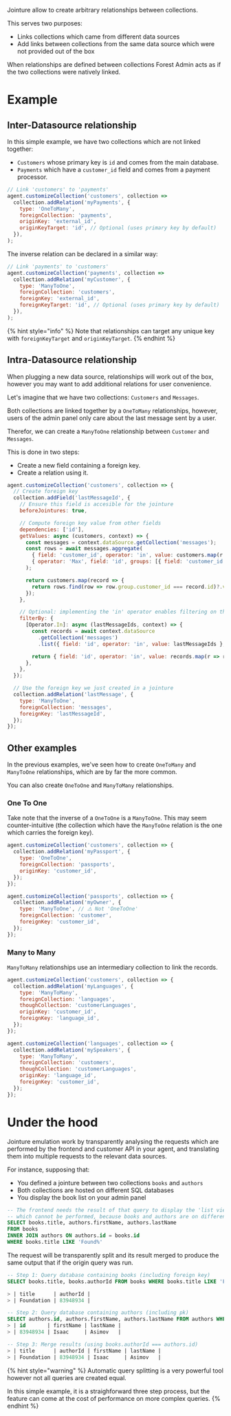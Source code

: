 Jointure allow to create arbitrary relationships between collections.

This serves two purposes:

- Links collections which came from different data sources
- Add links between collections from the same data source which were not provided out of the box

When relationships are defined between collections Forest Admin acts as if the two collections were natively linked.

# Example

## Inter-Datasource relationship

In this simple example, we have two collections which are not linked together:

- `Customers` whose primary key is `id` and comes from the main database.
- `Payments` which have a `customer_id` field and comes from a payment processor.

```javascript
// Link 'customers' to 'payments'
agent.customizeCollection('customers', collection =>
  collection.addRelation('myPayments', {
    type: 'OneToMany',
    foreignCollection: 'payments',
    originKey: 'external_id',
    originKeyTarget: 'id', // Optional (uses primary key by default)
  }),
);
```

The inverse relation can be declared in a similar way:

```javascript
// Link 'payments' to 'customers'
agent.customizeCollection('payments', collection =>
  collection.addRelation('myCustomer', {
    type: 'ManyToOne',
    foreignCollection: 'customers',
    foreignKey: 'external_id',
    foreignKeyTarget: 'id', // Optional (uses primary key by default)
  }),
);
```

{% hint style="info" %}
Note that relationships can target any unique key with `foreignKeyTarget` and `originKeyTarget`.
{% endhint %}

## Intra-Datasource relationship

When plugging a new data source, relationships will work out of the box, however you may want to add additional relations for user convenience.

Let's imagine that we have two collections: `Customers` and `Messages`.

Both collections are linked together by a `OneToMany` relationships, however, users of the admin panel only care about the last message sent by a user.

Therefor, we can create a `ManyToOne` relationship between `Customer` and `Messages`.

This is done in two steps:

- Create a new field containing a foreign key.
- Create a relation using it.

```javascript
agent.customizeCollection('customers', collection => {
  // Create foreign key
  collection.addField('lastMessageId', {
    // Ensure this field is accesible for the jointure
    beforeJointures: true,

    // Compute foreign key value from other fields
    dependencies: ['id'],
    getValues: async (customers, context) => {
      const messages = context.dataSource.getCollection('messages');
      const rows = await messages.aggregate(
        { field: 'customer_id', operator: 'in', value: customers.map(r => r.id) },
        { operator: 'Max', field: 'id', groups: [{ field: 'customer_id' }] },
      );

      return customers.map(record => {
        return rows.find(row => row.group.customer_id === record.id)?.value ?? null;
      });
    },

    // Optional: implementing the 'in' operator enables filtering on the relation fields.
    filterBy: {
      [Operator.In]: async (lastMessageIds, context) => {
        const records = await context.dataSource
          .getCollection('messages')
          .list({ field: 'id', operator: 'in', value: lastMessageIds }, ['customer_id']);

        return { field: 'id', operator: 'in', value: records.map(r => r.customer_id) };
      },
    },
  });

  // Use the foreign key we just created in a jointure
  collection.addRelation('lastMessage', {
    type: 'ManyToOne',
    foreignCollection: 'messages',
    foreignKey: 'lastMessageId',
  });
});
```

## Other examples

In the previous examples, we've seen how to create `OneToMany` and `ManyToOne` relationships, which are by far the more common.

You can also create `OneToOne` and `ManyToMany` relationships.

### One To One

Take note that the inverse of a `OneToOne` is a `ManyToOne`. This may seem counter-intuitive (the collection which have the `ManyToOne` relation is the one which carries the foreign key).

```javascript
agent.customizeCollection('customers', collection => {
  collection.addRelation('myPassport', {
    type: 'OneToOne',
    foreignCollection: 'passports',
    originKey: 'customer_id',
  });
});

agent.customizeCollection('passports', collection => {
  collection.addRelation('myOwner', {
    type: 'ManyToOne', // ⚠️ Not 'OneToOne'
    foreignCollection: 'customer',
    foreignKey: 'customer_id',
  });
});
```

### Many to Many

`ManyToMany` relationships use an intermediary collection to link the records.

```javascript
agent.customizeCollection('customers', collection => {
  collection.addRelation('myLanguages', {
    type: 'ManyToMany',
    foreignCollection: 'languages',
    thoughCollection: 'customerLanguages',
    originKey: 'customer_id',
    foreignKey: 'language_id',
  });
});

agent.customizeCollection('languages', collection => {
  collection.addRelation('mySpeakers', {
    type: 'ManyToMany',
    foreignCollection: 'customers',
    thoughCollection: 'customerLanguages',
    originKey: 'language_id',
    foreignKey: 'customer_id',
  });
});
```

# Under the hood

Jointure emulation work by transparently analysing the requests which are performed by the frontend and customer API in your agent, and translating them into multiple requests to the relevant data sources.

For instance, supposing that:

- You defined a jointure between two collections `books` and `authors`
- Both collections are hosted on different SQL databases
- You display the book list on your admin panel

```sql
-- The frontend needs the result of that query to display the 'list view'
-- which cannot be performed, because books and authors are on different databases
SELECT books.title, authors.firstName, authors.lastName
FROM books
INNER JOIN authors ON authors.id = books.id
WHERE books.title LIKE 'Found%'
```

The request will be transparently split and its result merged to produce the same output that if the origin query was run.

```sql
-- Step 1: Query database containing books (including foreign key)
SELECT books.title, books.authorId FROM books WHERE books.title LIKE 'Found%';

> | title      | authorId |
> | Foundation | 83948934 |

-- Step 2: Query database containing authors (including pk)
SELECT authors.id, authors.firstName, authors.lastName FROM authors WHERE id IN (83948934);
> | id       | firstName | lastName |
> | 83948934 | Isaac     | Asimov   |

-- Step 3: Merge results (using books.authorId === authors.id)
> | title      | authorId | firstName | lastName |
> | Foundation | 83948934 | Isaac     | Asimov   |
```

{% hint style="warning" %}
Automatic query splitting is a very powerful tool however not all queries are created equal.

In this simple example, it is a straighforward three step process, but the feature can come at the cost of performance on more complex queries.
{% endhint %}
